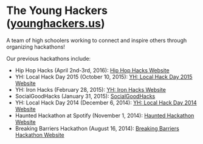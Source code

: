 **The Young Hackers** ([younghackers.us](http://younghackers.us/))
============
A team of high schoolers working to connect and inspire others through organizing hackathons!

Our previous hackathons include:
* Hip Hop Hacks (April 2nd-3rd, 2016): [Hip Hop Hacks Website](http://hiphophacks.younghackers.us/)
* YH: Local Hack Day 2015 (October 10, 2015): [YH: Local Hack Day 2015 Website](http://localhackday2015.younghackers.us/)
* YH: Iron Hacks (February 28, 2015): [YH: Iron Hacks Website](http://ironhacks.younghackers.us/)
* SocialGoodHacks (January 31, 2015): [SocialGoodHacks](http://socialgoodhacks.splashthat.com/)
* YH: Local Hack Day 2014 (December 6, 2014): [YH: Local Hack Day 2014 Website](http://localhackday.younghackers.us/)
* Haunted Hackathon at Spotify (November 1, 2014): [Haunted Hackathon Website](http://www.eventbrite.com/e/haunted-hackathon-at-spotify-tickets-13663444731)
* Breaking Barriers Hackathon (August 16, 2014): [Breaking Barriers Hackathon Website](https://www.eventbrite.com/e/breaking-barriers-hackathon-tickets-12534722693?aff=es2&rank=1)
